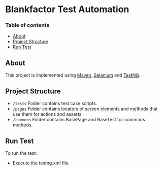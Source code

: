 # Blankfactor Test Automation

### Table of contents
* [About](#About)
* [Project Structure](#Project-Structure)
* [Run Test](#Run-Test)

## About
This project is implemented using
[Maven](https://maven.apache.org/), [Selenium](https://www.selenium.dev/) and [TestNG](https://testng.org/).

## Project Structure
* `/tests` Folder contains test case scripts.
* `/pages` Folder contains locators of screen elements and methods that use them for actions and asserts.
* `/commons` Folder contains BasePage and BaseTest for commons methods.

## Run Test
To run the test:
* Execute the testng.xml file.